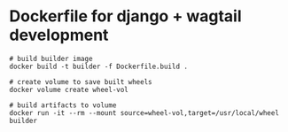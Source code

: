 Dockerfile for django + wagtail development
====

```
# build builder image
docker build -t builder -f Dockerfile.build .

# create volume to save built wheels
docker volume create wheel-vol

# build artifacts to volume
docker run -it --rm --mount source=wheel-vol,target=/usr/local/wheel builder
```